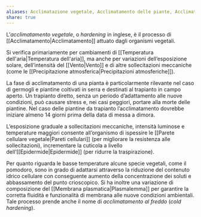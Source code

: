 ```yaml
---
aliases: Acclimatazione vegetale, Acclimatamento delle piante, Acclimatazione delle piante, Hardening
share: true
---
```

L’*acclimatamento vegetale*, o *hardening* in inglese, è il processo di [[Acclimatamento|Acclimatamento]] attuato dagli organismi vegetali.

Si verifica primariamente per cambiamenti di [[Temperatura dell'aria|Temperatura dell'aria]], ma anche per variazioni dell’esposizione solare, dell’intensità del [[Vento|Vento]] e di altre sollecitazioni meccaniche (come le [[Precipitazione atmosferica|Precipitazioni atmosferiche]]).

La fase di acclimatamento di una pianta è particolarmente rilevante nel caso di germogli e piantine coltivati in serra e destinati al trapianto in campo aperto.
Un trapianto diretto, senza un periodo d’adattamento alle nuove condizioni, può causare stress e, nei casi peggiori, portare alla morte delle piantine.
Nel caso delle piantine da trapianto l’acclimatamento dovrebbe iniziare almeno 14 giorni prima della data di messa a dimora.

L’esposizione graduale a sollecitazioni meccaniche, intensità luminose e temperature maggiori consente all’organismo di ispessire le [[Parete cellulare vegetale|Pareti cellulari]] (per migliorare la resistenza alle sollecitazioni), incrementare la cuticola a livello dell’[[Epidermide|Epidermide]] (per ridurre la traspirazione).

Per quanto riguarda le basse temperature alcune specie vegetali, come il pomodoro, sono in grado di adattarsi attraverso la riduzione del contenuto idrico cellulare con conseguente aumento della concentrazione dei soluti e abbassamento del punto crioscopico. Si ha inoltre una variazione di composizione del [[Membrana plasmatica|Plasmalemma]] per garantire la corretta fluidità e funzionalità di membrana alle nuove condizioni ambientali.
Tale processo prende anche il nome di *acclimatamento al freddo* (*cold hardening*).